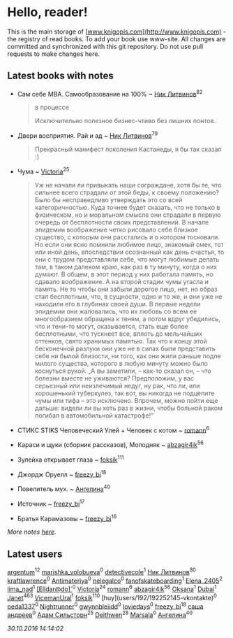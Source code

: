 # Hello, reader!
This is the main storage of [www.knigopis.com](http://www.knigopis.com) - the registry of read books.
To add your book use www-site. All changes are committed and synchronized with this git repository.
Do not use pull requests to make changes here.


## Latest books with notes
* Сам себе MBA. Самообразование на 100% ~ [Ник Литвинов](users/lec/leczQ3Eya3-linkedin)<sup>82</sup>
    > в процессе
    > 
    > Исключительно полезное бизнес-чтиво без лишних понтов.

* Двери восприятия. Рай и ад ~ [Ник Литвинов](users/lec/leczQ3Eya3-linkedin)<sup>79</sup>
    > Прекрасный манифест поколения Кастанеды, я бы так сказал :)

* Чума ~ [Victoria](users/113/113794223924688167852-google)<sup>25</sup>
    > Уж не начали ли привыкать наши сограждане, хотя бы те, что сильнее всего страдали от этой беды, к своему положению? Было бы несправедливо утверждать это со всей категоричностью. Куда точнее будет сказать, что не только в физическом, но и моральном смысле они страдали в первую очередь от бесплотности своих представлений. В начале эпидемии воображение четко рисовало себе близкое существо, с которым они расстались и о котором тосковали. Но если они ясно помнили любимое лицо, знакомый смех, тот или иной день, впоследствии осознанный как день счастья, то они с трудом представляли себе, что могут любимые делать там, в таком далеком краю, как раз в ту минуту, когда о них думают. В общем, в этот период у них работала память, но сдавало воображение. А на второй стадии чумы угасла и память. Не то чтобы они забыли дорогое лицо, нет, но образ стал бесплотным, что, в сущности, одно и то же, и они уже не находили его в глубинах своей души. В первые недели эпидемии они жаловались, что их любовь со всем ее многообразием обращена к теням, а потом вдруг убедились, что и тени-то могут, оказывается, стать еще более бесплотными, что тускнеет все, вплоть до мельчайших оттенков, свято хранимых памятью. Так что к концу этой бесконечной разлуки они уже не в силах были представить себе ни былой близости, ни того, как они жили раньше подле милого существа, которого в любую минуту можно было коснуться рукой.  „А вы заметили, – как-то сказал он, – что болезни вместе не уживаются? Предположим, у вас серьезный или неизлечимый недуг, ну рак, что ли, или хорошенький туберкулез, так вот, вы никогда не подцепите чумы или тифа – это исключено. Впрочем, можно пойти еще дальше: видели ли вы хоть раз в жизни, чтобы больной раком погибал в автомобильной катастрофе!“

* СТИКС STIKS Человеческий Улей + Человек с котом ~ [romann](users/102/10205442182733690-facebook)<sup>6</sup>

* Караси и щуки (сборник рассказов), Молодняк ~ [abzagir4ik](users/362/3621623-vkontakte)<sup>56</sup>

* Зулейха открывает глаза ~ [foksik](users/173/1734575-vkontakte)<sup>111</sup>

* Джордж Оруелл ~ [freezy_bi](users/870/87042697-vkontakte)<sup>18</sup>

* Повелитель мух. ~ [Ангелина](users/837/83788782-vkontakte)<sup>40</sup>

* Источник ~ [freezy_bi](users/870/87042697-vkontakte)<sup>17</sup>

* Братья Карамазовы ~ [freezy_bi](users/870/87042697-vkontakte)<sup>16</sup>


_More notes [here](latest_books_with_notes.md)._


## Latest users
[argentum](users/108/108441017286602220411-google)<sup>12</sup> 
[marishka_volobueva](users/763/7635329-vkontakte)<sup>0</sup> 
[detectivecole](users/307/307203253-vkontakte)<sup>1</sup> 
[Ник Литвинов](users/lec/leczQ3Eya3-linkedin)<sup>80</sup> 
[kraftlawrence](users/526/52641782-vkontakte)<sup>0</sup> 
[Antimateriya](users/108/108466512276521805217-google)<sup>0</sup> 
[nelegalco](users/446/44606269-yandex)<sup>0</sup> 
[fanofskateboarding](users/139/139165015-vkontakte)<sup>1</sup> 
[Elena_2405](users/114/114776900999335177153-googleplus)<sup>2</sup> 
[lima_nad](users/199/19928047-vkontakte)<sup>1</sup> 
[[Elldar@do]`](users/417/4177937052230745034-mailru)<sup>0</sup> 
[Victoria](users/113/113794223924688167852-google)<sup>24</sup> 
[romann](users/102/10205442182733690-facebook)<sup>6</sup> 
[abzagir4ik](users/362/3621623-vkontakte)<sup>56</sup> 
[Oksana](users/858/858736507560407-facebook)<sup>1</sup> 
[Dubai](users/102/10204507448030391-facebook)<sup>1</sup> 
[Janet](users/205/20565064-vkontakte)<sup>463</sup> 
[VicemanUral](users/516/516628071-twitter)<sup>1</sup> 
[foksik](users/173/1734575-vkontakte)<sup>110</sup> 
[huy\](users/192/192252145-vkontakte)<sup>0</sup> 
[peda1337](users/366/366866393-vkontakte)<sup>0</sup> 
[Nightrunner](users/106/106764648727033078146-google)<sup>0</sup> 
[gwynnbleiidd](users/701/7018646-vkontakte)<sup>0</sup> 
[loviedays](users/868/86871458-vkontakte)<sup>0</sup> 
[freezy_bi](users/870/87042697-vkontakte)<sup>18</sup> 
[саша андреев](users/390/3909084262983106447-mailru)<sup>0</sup> 
[Адам Сильсторн](users/253/253918564-vkontakte)<sup>25</sup> 
[Deithwen](users/371/371574201-vkontakte)<sup>28</sup> 
[Marsala](users/106/106616728662292831735-google)<sup>0</sup> 
[Ангелина](users/837/83788782-vkontakte)<sup>40</sup> 


_30.10.2016 14:14:02_
